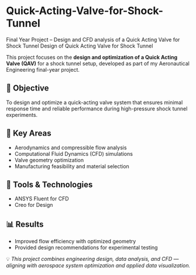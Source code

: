 # Quick-Acting-Valve-for-Shock-Tunnel
Final Year Project – Design and CFD analysis of a Quick Acting Valve for Shock Tunnel
Design of Quick Acting Valve for Shock Tunnel

This project focuses on the **design and optimization of a Quick Acting Valve (QAV)** for a shock tunnel setup, developed as part of my Aeronautical Engineering final-year project.

## 🎯 Objective
To design and optimize a quick-acting valve system that ensures minimal response time and reliable performance during high-pressure shock tunnel experiments.

## 🧠 Key Areas
- Aerodynamics and compressible flow analysis  
- Computational Fluid Dynamics (CFD) simulations  
- Valve geometry optimization  
- Manufacturing feasibility and material selection  

## 🧰 Tools & Technologies
- ANSYS Fluent for CFD  
- Creo for Design  

## 📊 Results 
- Improved flow efficiency with optimized geometry  
- Provided design recommendations for experimental testing  

💡 *This project combines engineering design, data analysis, and CFD — aligning with aerospace system optimization and applied data visualization.*
